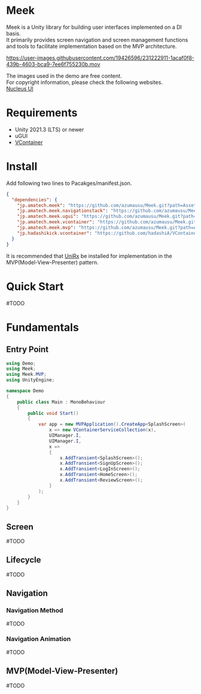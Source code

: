 # Meek
Meek is a Unity library for building user interfaces implemented on a DI basis.  
It primarily provides screen navigation and screen management functions and tools to facilitate implementation based on the MVP architecture.


https://user-images.githubusercontent.com/19426596/231222911-1acaf0f8-439b-4603-bca9-7ee6f755230b.mov
  
  
The images used in the demo are free content.  
For copyright information, please check the following websites.  
[Nucleus UI](https://www.nucleus-ui.com/)

# Requirements
- Unity 2021.3 (LTS) or newer
- uGUI
- [VContainer](https://github.com/hadashiA/VContainer)

  

# Install
Add following two lines to Pacakges/manifest.json.  

```json
{
  "dependencies": {
    "jp.amatech.meek": "https://github.com/azumausu/Meek.git?path=Assets/Packages/Meek",
    "jp.amatech.meek.navigationstack": "https://github.com/azumausu/Meek.git?path=Assets/Packages/Meek.NavigationStack",
    "jp.amatech.meek.ugui": "https://github.com/azumausu/Meek.git?path=Assets/Packages/Meek.UGUI",
    "jp.amatech.meek.vcontainer": "https://github.com/azumausu/Meek.git?path=Assets/Packages/Meek.VContainer",
    "jp.amatech.meek.mvp": "https://github.com/azumausu/Meek.git?path=Assets/Packages/Meek.MVP",
    "jp.hadashikick.vcontainer": "https://github.com/hadashiA/VContainer.git?path=VContainer/Assets/VContainer"
  }
}
```
It is recommended that [UniRx](https://github.com/neuecc/UniRx) be installed for implementation in the MVP(Model-View-Presenter) pattern.

# Quick Start
#TODO

# Fundamentals
## Entry Point
```csharp
using Demo;
using Meek;
using Meek.MVP;
using UnityEngine;

namespace Demo
{
    public class Main : MonoBehaviour
    {
        public void Start()
        {
            var app = new MVPApplication().CreateApp<SplashScreen>(
                x => new VContainerServiceCollection(x),
                UIManager.I,
                UIManager.I,
                x =>
                {
                    x.AddTransient<SplashScreen>();
                    x.AddTransient<SignUpScreen>();
                    x.AddTransient<LogInScreen>();
                    x.AddTransient<HomeScreen>();
                    x.AddTransient<ReviewScreen>();
                }
            );
        }
    }
}
```

## Screen
#TODO

## Lifecycle
#TODO

## Navigation
### Navigation Method
#TODO
### Navigation Animation
#TODO

## MVP(Model-View-Presenter)
#TODO
